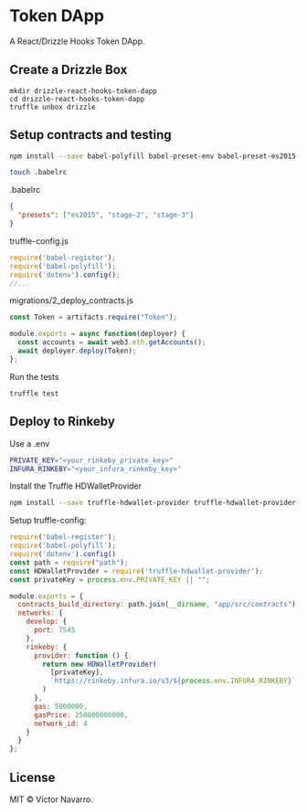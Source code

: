 # Token DApp

A React/Drizzle Hooks Token DApp.

## Create a Drizzle Box

```
mkdir drizzle-react-hooks-token-dapp
cd drizzle-react-hooks-token-dapp
truffle unbox drizzle
```

## Setup contracts and testing

```bash
npm install --save babel-polyfill babel-preset-env babel-preset-es2015 babel-preset-stage-2 babel-preset-stage-3 babel-register chai chai-as-promised chai-bignumber dotenv
```

```bash
touch .babelrc
```

.babelrc
```json
{
  "presets": ["es2015", "stage-2", "stage-3"]
}
```

truffle-config.js
```js
require('babel-register');
require('babel-polyfill');
require('dotenv').config();
//...
```

migrations/2_deploy_contracts.js
```js
const Token = artifacts.require("Token");

module.exports = async function(deployer) {
  const accounts = await web3.eth.getAccounts();
  await deployer.deploy(Token);
};
```

Run the tests
```
truffle test
```

## Deploy to Rinkeby

Use a .env
```bash
PRIVATE_KEY="<your_rinkeby_private_key>"
INFURA_RINKEBY="<your_infura_rinkeby_key>"
```

Install the Truffle HDWalletProvider
```bash
npm install --save truffle-hdwallet-provider truffle-hdwallet-provider-privkey
```

Setup truffle-config:
```js
require('babel-register');
require('babel-polyfill');
require('dotenv').config()
const path = require("path");
const HDWalletProvider = require('truffle-hdwallet-provider');
const privateKey = process.env.PRIVATE_KEY || "";

module.exports = {
  contracts_build_directory: path.join(__dirname, "app/src/contracts"),
  networks: {
    develop: {
      port: 7545
    },
    rinkeby: {
      provider: function () {
        return new HDWalletProvider(
          [privateKey],
          `https://rinkeby.infura.io/v3/${process.env.INFURA_RINKEBY}`
        )
      },
      gas: 5000000,
      gasPrice: 250000000000,
      network_id: 4
    }
  }
};
```

## License

MIT © Víctor Navarro.
